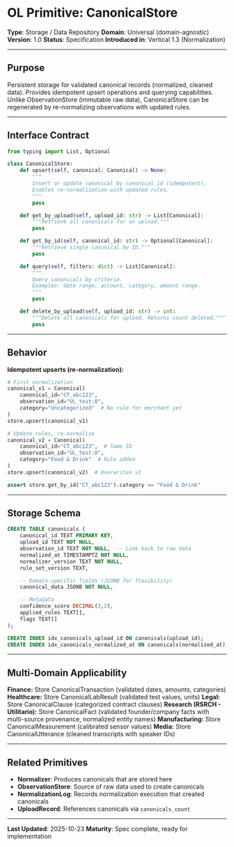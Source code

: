 # OL Primitive: CanonicalStore

**Type**: Storage / Data Repository
**Domain**: Universal (domain-agnostic)
**Version**: 1.0
**Status**: Specification
**Introduced in**: Vertical 1.3 (Normalization)

---

## Purpose

Persistent storage for validated canonical records (normalized, cleaned data). Provides idempotent upsert operations and querying capabilities. Unlike ObservationStore (immutable raw data), CanonicalStore can be regenerated by re-normalizing observations with updated rules.

---

## Interface Contract

```python
from typing import List, Optional

class CanonicalStore:
    def upsert(self, canonical: Canonical) -> None:
        """
        Insert or update canonical by canonical_id (idempotent).
        Enables re-normalization with updated rules.
        """
        pass

    def get_by_upload(self, upload_id: str) -> List[Canonical]:
        """Retrieve all canonicals for an upload."""
        pass

    def get_by_id(self, canonical_id: str) -> Optional[Canonical]:
        """Retrieve single canonical by ID."""
        pass

    def query(self, filters: dict) -> List[Canonical]:
        """
        Query canonicals by criteria.
        Examples: date range, account, category, amount range.
        """
        pass

    def delete_by_upload(self, upload_id: str) -> int:
        """Delete all canonicals for upload. Returns count deleted."""
        pass
```

---

## Behavior

**Idempotent upserts (re-normalization):**
```python
# First normalization
canonical_v1 = Canonical(
    canonical_id="CT_abc123",
    observation_id="UL_test:0",
    category="Uncategorized"  # No rule for merchant yet
)
store.upsert(canonical_v1)

# Update rules, re-normalize
canonical_v2 = Canonical(
    canonical_id="CT_abc123",  # Same ID
    observation_id="UL_test:0",
    category="Food & Drink"  # Rule added
)
store.upsert(canonical_v2)  # Overwrites v1

assert store.get_by_id("CT_abc123").category == "Food & Drink"
```

---

## Storage Schema

```sql
CREATE TABLE canonicals (
    canonical_id TEXT PRIMARY KEY,
    upload_id TEXT NOT NULL,
    observation_id TEXT NOT NULL,  -- Link back to raw data
    normalized_at TIMESTAMPTZ NOT NULL,
    normalizer_version TEXT NOT NULL,
    rule_set_version TEXT,

    -- Domain-specific fields (JSONB for flexibility)
    canonical_data JSONB NOT NULL,

    -- Metadata
    confidence_score DECIMAL(3,2),
    applied_rules TEXT[],
    flags TEXT[]
);

CREATE INDEX idx_canonicals_upload_id ON canonicals(upload_id);
CREATE INDEX idx_canonicals_normalized_at ON canonicals(normalized_at);
```

---

## Multi-Domain Applicability

**Finance:** Store CanonicalTransaction (validated dates, amounts, categories)
**Healthcare:** Store CanonicalLabResult (validated test values, units)
**Legal:** Store CanonicalClause (categorized contract clauses)
**Research (RSRCH - Utilitario):** Store CanonicalFact (validated founder/company facts with multi-source provenance, normalized entity names)
**Manufacturing:** Store CanonicalMeasurement (calibrated sensor values)
**Media:** Store CanonicalUtterance (cleaned transcripts with speaker IDs)

---

## Related Primitives

- **Normalizer**: Produces canonicals that are stored here
- **ObservationStore**: Source of raw data used to create canonicals
- **NormalizationLog**: Records normalization execution that created canonicals
- **UploadRecord**: References canonicals via `canonicals_count`

---

**Last Updated**: 2025-10-23
**Maturity**: Spec complete, ready for implementation
